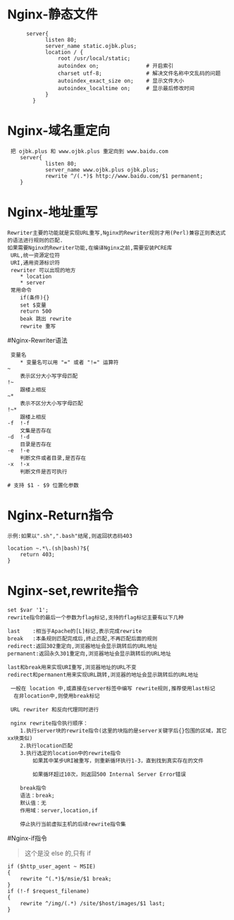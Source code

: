 
# Nginx-静态文件			
	
		  server{
				listen 80;
				server_name static.ojbk.plus;
				location / {
					root /usr/local/static;		
					autoindex on;               # 开启索引    
					charset utf-8;				# 解决文件名称中文乱码的问题
					autoindex_exact_size on;    # 显示文件大小        
					autoindex_localtime on;     # 显示最后修改时间     
				}
			}
		
		
		


 

# Nginx-域名重定向	



	 把 ojbk.plus 和 www.ojbk.plus 重定向到 www.baidu.com
		server{
				listen 80;
				server_name www.ojbk.plus ojbk.plus;
				rewrite ^/(.*)$ http://www.baidu.com/$1 permanent;  
		}





# Nginx-地址重写	
	
	Rewriter主要的功能就是实现URL重写,Nginx的Rewriter规则才用(Perl)兼容正则表达式的语法进行规则的匹配.
	如果需要Nginx的Rewriter功能,在编译Nginx之前,需要安装PCRE库
	 URL,统一资源定位符
	 URI,通用资源标识符
	 rewriter 可以出现的地方
		* location 
		* server
	 常用命令
		if(条件){}
		set $变量
		return 500
		beak 跳出 rewrite
		rewrite 重写


#Nginx-Rewriter语法

	 变量名
		* 变量名可以用 "=" 或者 "!=" 运算符
	~
		表示区分大小写字母匹配
	!~
		跟楼上相反
	~*
		表示不区分大小写字母匹配
	!~*
		跟楼上相反
	-f	!-f
		文集是否存在
	-d	!-d
		目录是否存在
	-e	!-e
		判断文件或者目录,是否存在
	-x	!-x
		判断文件是否可执行
	
	# 支持 $1 - $9 位置化参数

		



# Nginx-Return指令



	示例:如果以".sh",".bash"结尾,则返回状态码403

	location ~.*\.(sh|bash)?${
		return 403;
	}





# Nginx-set,rewrite指令



	set $var '1';
	rewrite指令的最后一个参数为flag标记,支持的flag标记主要有以下几种

	last	:相当于Apache的[L]标记,表示完成rewrite
	break	:本条规则匹配完成后,终止匹配,不再匹配后面的规则
	redirect:返回302重定向,浏览器地址会显示跳转后的URL地址
	permanent:返回永久301重定向,浏览器地址会显示跳转后的URL地址

	last和break用来实现URI重写,浏览器地址的URL不变
	redirect和permanent用来实现URL跳转,浏览器的地址会显示跳转后的URL地址

	 一般在 location 中,或直接在server标签中编写 rewrite规则,推荐使用last标记
	  在非location中,则使用break标记
	
	 URL rewriter 和反向代理同时进行

	 nginx rewrite指令执行顺序：
		1.执行server块的rewrite指令(这里的块指的是server关键字后{}包围的区域，其它xx块类似)
		2.执行location匹配
		3.执行选定的location中的rewrite指令
			如果其中某步URI被重写，则重新循环执行1-3，直到找到真实存在的文件

			如果循环超过10次，则返回500 Internal Server Error错误

		break指令
		语法：break;
		默认值：无
		作用域：server,location,if

		停止执行当前虚拟主机的后续rewrite指令集


#Nginx-if指令		


	
> 这个是没 else 的,只有 if

	if ($http_user_agent ~ MSIE)
	{
		rewrite ^(.*)$/msie/$1 break;
	}
	if (!-f $request_filename)
	{
		rewrite ^/img/(.*) /site/$host/images/$1 last;
	}
